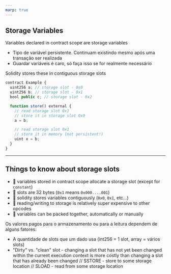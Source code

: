 ```yaml
---
marp: true
---
```


## Storage Variables

Variables declared in contract scope are storage variables

- Tipo de variável persistente. Continuam existindo mesmo após uma transação ser realizada
- Guardar variáveis é caro, só faça isso se for realmente necessário

Solidity stores these in contiguous storage slots

```js
contract Example {
  uint256 a; // storage slot - 0x0
  uint256 b; // storage slot - 0x1
  bool public c; // storage slot - 0x2

  function store() external {
    // read storage slot 0x1
    // store it in storage slot 0x0
    a = b;

    // read storage slot 0x1
    // store it in memory (not persistent!)
    uint x = b;
  }
}
```

---

## Things to know about storage slots

- 🔭 variables stored in contract scope allocate a storage slot (except for `constant`)
- 📏 slots are 32 bytes (`0x1` means `0x000....001`)
- 🔢 solidity stores variables contiguously (`0x0`, `0x1`, etc...)
- 💸 reading/writing to storage is relatively super expensive to other opcodes
- 🎒 variables can be packed together, automatically or manually

Os valores pagos para o armazenamento ou para a leitura dependem de alguns fatores:
- A quantidade de slots que um dado usa (int256 = 1 slot, array = vários slots)
- "Dirty" vs. "clean" slot - changing a slot that has not yet been changed within the current execution context is more costly than changing a slot that has already been changed
// SSTORE - store to some storage location
// SLOAD - read from some storage location